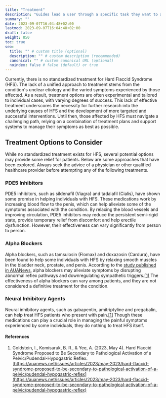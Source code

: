 ```yaml
---
title: "Treatment"
description: "Guides lead a user through a specific task they want to accomplish, often with a sequence of steps."
summary: ""
date: 2023-09-07T16:04:48+02:00
lastmod: 2023-09-07T16:04:48+02:00
draft: false
weight: 850
toc: true
seo:
  title: "" # custom title (optional)
  description: "" # custom description (recommended)
  canonical: "" # custom canonical URL (optional)
  noindex: false # false (default) or true
---
```


Currently, there is no standardized treatment for Hard Flaccid Syndrome (HFS). The lack of a unified approach to treatment stems from the condition's unclear etiology and the varied symptoms experienced by those affected. As a result, treatment options are often experimental and tailored to individual cases, with varying degrees of success. This lack of effective treatment underscores the necessity for further research into the underlying causes of HFS and the development of more targeted and successful interventions. Until then, those affected by HFS must navigate a challenging path, relying on a combination of treatment plans and support systems to manage their symptoms as best as possible.

## Treatment Options to Consider

While no standardized treatment exists for HFS, several potential options may provide some relief for patients. Below are some approaches that have been explored. Always seek the advice of a physician or other qualified healthcare provider before attempting any of the following treatments.

### PDE5 Inhibitors

PDE5 inhibitors, such as sildenafil (Viagra) and tadalafil (Cialis), have shown some promise in helping individuals with HFS. These medications work by increasing blood flow to the penis, which can help alleviate some of the symptoms associated with the condition. By relaxing the blood vessels and improving circulation, PDE5 inhibitors may reduce the persistent semi-rigid state, provide temporary relief from discomfort and help erectile dysfunction. However, their effectiveness can vary significantly from person to person.

### Alpha Blockers

Alpha blockers, such as tamsulosin (Flomax) and doxazosin (Cardura), have been found to help some individuals with HFS by relaxing smooth muscles in the bladder neck, prostate, and penis. According to the [study published in AUANews](https://auanews.net/issues/articles/2023/may-2023/hard-flaccid-syndrome-proposed-to-be-secondary-to-pathological-activation-of-a-pelvic/pudendal-hypogastric-reflex), alpha blockers may alleviate symptoms by disrupting abnormal reflex pathways and downregulating sympathetic triggers.[[1]](https://auanews.net/issues/articles/2023/may-2023/hard-flaccid-syndrome-proposed-to-be-secondary-to-pathological-activation-of-a-pelvic/pudendal-hypogastric-reflex) The effectiveness of alpha blockers can vary among patients, and they are not considered a definitive treatment for the condition.

### Neural Inhibitory Agents

Neural inhibitory agents, such as gabapentin, amitriptyline and pregabalin, can help treat HFS patients who present with pain.[[1]](https://auanews.net/issues/articles/2023/may-2023/hard-flaccid-syndrome-proposed-to-be-secondary-to-pathological-activation-of-a-pelvic/pudendal-hypogastric-reflex) Though these medications can play a crucial role in managing the painful symptoms experienced by some individuals, they do nothing to treat HFS itself.

#### References

1. Goldstein, I., Komisaruk, B. R., & Yee, A. (2023, May 4). Hard Flaccid Syndrome Proposed to Be Secondary to Pathological Activation of a Pelvic/Pudendal-Hypogastric Reflex. [https://auanews.net/issues/articles/2023/may-2023/hard-flaccid-syndrome-proposed-to-be-secondary-to-pathological-activation-of-a-pelvic/pudendal-hypogastric-reflex](https://auanews.net/issues/articles/2023/may-2023/hard-flaccid-syndrome-proposed-to-be-secondary-to-pathological-activation-of-a-pelvic/pudendal-hypogastric-reflex)

